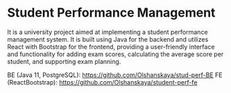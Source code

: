# Student Performance Management

It is a university project aimed at implementing a student performance management system. It is built using Java for the backend and utilizes React with Bootstrap for the frontend, providing a user-friendly interface and functionality for adding exam scores, calculating the average score per student, and supporting exam planning.

BE (Java 11, PostgreSQL): https://github.com/Olshanskaya/stud-perf-BE
FE (ReactBootstrap): https://github.com/Olshanskaya/student-perf-fe

